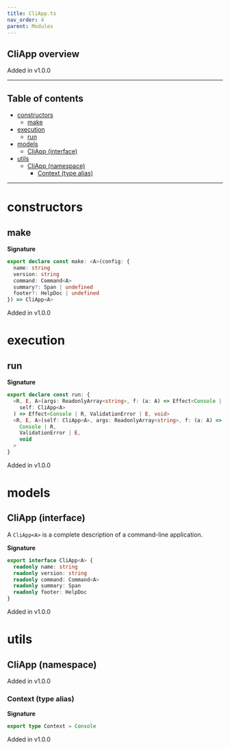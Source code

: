 ```yaml
---
title: CliApp.ts
nav_order: 4
parent: Modules
---
```


## CliApp overview

Added in v1.0.0

---

<h2 class="text-delta">Table of contents</h2>

- [constructors](#constructors)
  - [make](#make)
- [execution](#execution)
  - [run](#run)
- [models](#models)
  - [CliApp (interface)](#cliapp-interface)
- [utils](#utils)
  - [CliApp (namespace)](#cliapp-namespace)
    - [Context (type alias)](#context-type-alias)

---

# constructors

## make

**Signature**

```ts
export declare const make: <A>(config: {
  name: string
  version: string
  command: Command<A>
  summary?: Span | undefined
  footer?: HelpDoc | undefined
}) => CliApp<A>
```

Added in v1.0.0

# execution

## run

**Signature**

```ts
export declare const run: {
  <R, E, A>(args: ReadonlyArray<string>, f: (a: A) => Effect<Console | R, E, void>): (
    self: CliApp<A>
  ) => Effect<Console | R, ValidationError | E, void>
  <R, E, A>(self: CliApp<A>, args: ReadonlyArray<string>, f: (a: A) => Effect<Console | R, E, void>): Effect<
    Console | R,
    ValidationError | E,
    void
  >
}
```

Added in v1.0.0

# models

## CliApp (interface)

A `CliApp<A>` is a complete description of a command-line application.

**Signature**

```ts
export interface CliApp<A> {
  readonly name: string
  readonly version: string
  readonly command: Command<A>
  readonly summary: Span
  readonly footer: HelpDoc
}
```

Added in v1.0.0

# utils

## CliApp (namespace)

Added in v1.0.0

### Context (type alias)

**Signature**

```ts
export type Context = Console
```

Added in v1.0.0
